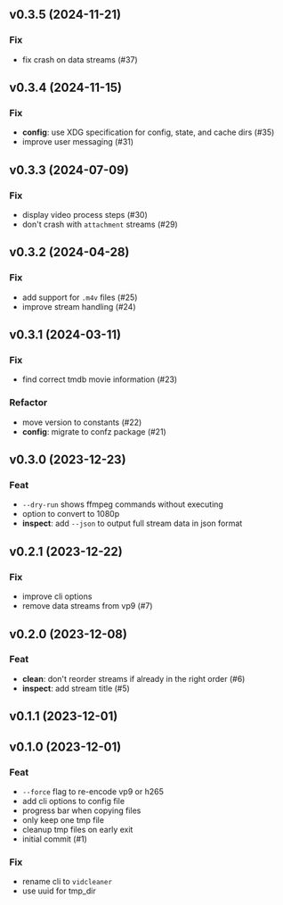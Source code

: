 ## v0.3.5 (2024-11-21)

### Fix

- fix crash on data streams (#37)

## v0.3.4 (2024-11-15)

### Fix

- **config**: use XDG specification for config, state, and cache dirs (#35)
- improve user messaging (#31)

## v0.3.3 (2024-07-09)

### Fix

- display video process steps (#30)
- don't crash with `attachment` streams (#29)

## v0.3.2 (2024-04-28)

### Fix

- add support for `.m4v` files (#25)
- improve stream handling (#24)

## v0.3.1 (2024-03-11)

### Fix

- find correct tmdb movie information (#23)

### Refactor

- move version to constants (#22)
- **config**: migrate to confz package (#21)

## v0.3.0 (2023-12-23)

### Feat

- `--dry-run` shows ffmpeg commands without executing
- option to convert to 1080p
- **inspect**: add `--json` to output full stream data in json format

## v0.2.1 (2023-12-22)

### Fix

- improve cli options
- remove data streams from vp9 (#7)

## v0.2.0 (2023-12-08)

### Feat

- **clean**: don't reorder streams if already in the right order (#6)
- **inspect**: add stream title (#5)

## v0.1.1 (2023-12-01)

## v0.1.0 (2023-12-01)

### Feat

- `--force` flag to re-encode vp9 or h265
- add cli options to config file
- progress bar when copying files
- only keep one tmp file
- cleanup tmp files on early exit
- initial commit (#1)

### Fix

- rename cli to `vidcleaner`
- use uuid for tmp_dir
